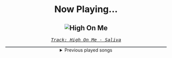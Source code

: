 <div align="center"> 
<h1>Now Playing...</h1>

![High On Me](https://i.scdn.co/image/ab67616d00001e02346a5f40bbc7ef7a631e15f1)
--
_<samp><a href="https://open.spotify.com/track/5r1B0vR2bsflXzTCGRgq6x">Track: High On Me - Saliva</a></samp>_

<div style="border: 1px #4B5054 solid"></div>
<details>
  <summary>
    Previous played songs
  </summary>
  <table>
    <thead>
      <tr>
        <th>
          Artist
        </th>
        <th>
          Song
        </th>
        <th>
          Link
        </th>
      </tr>
    </thead>
    <tbody>
      <tr><td>Saliva</td><td>High On Me</td><td><a href="https://open.spotify.com/track/5r1B0vR2bsflXzTCGRgq6x">https://open.spotify.com/track/5r1B0vR2bsflXzTCGRgq6x</a></td></tr><tr><td>Downplay</td><td>Won't Let Go</td><td><a href="https://open.spotify.com/track/36KatZRHPAqrkpESPwxMeE">https://open.spotify.com/track/36KatZRHPAqrkpESPwxMeE</a></td></tr><tr><td>Disturbed</td><td>Part of Me</td><td><a href="https://open.spotify.com/track/4DjnH6htLO5pLyIfNNtJZq">https://open.spotify.com/track/4DjnH6htLO5pLyIfNNtJZq</a></td></tr><tr><td>We Came As Romans</td><td>Black Hole</td><td><a href="https://open.spotify.com/track/1g5Jqwo02PuitYfv19B6Jn">https://open.spotify.com/track/1g5Jqwo02PuitYfv19B6Jn</a></td></tr><tr><td>Five Finger Death Punch</td><td>Brighter Side of Grey</td><td><a href="https://open.spotify.com/track/4tW57waWtNZF2CnhQEjPBq">https://open.spotify.com/track/4tW57waWtNZF2CnhQEjPBq</a></td></tr><tr><td>ALPHAMEGA</td><td>No Longer Broken</td><td><a href="https://open.spotify.com/track/0nSLKL3OwqSkjegSsloWSQ">https://open.spotify.com/track/0nSLKL3OwqSkjegSsloWSQ</a></td></tr><tr><td>Disturbed</td><td>Take Back Your Life</td><td><a href="https://open.spotify.com/track/4LQKQgbvePm0LUONqRWyhe">https://open.spotify.com/track/4LQKQgbvePm0LUONqRWyhe</a></td></tr><tr><td>Egypt Central</td><td>Raise the Gates</td><td><a href="https://open.spotify.com/track/6R1TURToULKD3Rlkb7xAL8">https://open.spotify.com/track/6R1TURToULKD3Rlkb7xAL8</a></td></tr><tr><td>Disturbed</td><td>Don't Tell Me (feat. Ann Wilson)</td><td><a href="https://open.spotify.com/track/54gHtLZx6LzToQBuHmIQHc">https://open.spotify.com/track/54gHtLZx6LzToQBuHmIQHc</a></td></tr><tr><td>Butcher Babies</td><td>Bottom of a Bottle</td><td><a href="https://open.spotify.com/track/5z7dtFHg2AxZmaowYc03FV">https://open.spotify.com/track/5z7dtFHg2AxZmaowYc03FV</a></td></tr><tr><td>Cult To Follow</td><td>Perfect</td><td><a href="https://open.spotify.com/track/1Xk2J1uGRgfe6o5oqNmzJf">https://open.spotify.com/track/1Xk2J1uGRgfe6o5oqNmzJf</a></td></tr><tr><td>Five Finger Death Punch</td><td>Judgement Day</td><td><a href="https://open.spotify.com/track/28pN19lOLb7o6CZlCAcflX">https://open.spotify.com/track/28pN19lOLb7o6CZlCAcflX</a></td></tr><tr><td>Asking Alexandria</td><td>Into The Fire</td><td><a href="https://open.spotify.com/track/1DOJAC971RZsoIdyM5sB53">https://open.spotify.com/track/1DOJAC971RZsoIdyM5sB53</a></td></tr><tr><td>Self Deception</td><td>Fight Fire With Gasoline</td><td><a href="https://open.spotify.com/track/4rm1If4bXjLVO5zmex660Z">https://open.spotify.com/track/4rm1If4bXjLVO5zmex660Z</a></td></tr><tr><td>3 Pill Morning</td><td>I Want That for You</td><td><a href="https://open.spotify.com/track/2Vh713ooGtCMaxOEOuylYq">https://open.spotify.com/track/2Vh713ooGtCMaxOEOuylYq</a></td></tr><tr><td>Disturbed</td><td>Asylum</td><td><a href="https://open.spotify.com/track/3VZWVvHjzkG60FyVUkTcy5">https://open.spotify.com/track/3VZWVvHjzkG60FyVUkTcy5</a></td></tr><tr><td>Lansdowne</td><td>Conquer Them All</td><td><a href="https://open.spotify.com/track/20Ey2koN6P4DJJlZqhE8On">https://open.spotify.com/track/20Ey2koN6P4DJJlZqhE8On</a></td></tr><tr><td>Saliva</td><td>Time Bomb</td><td><a href="https://open.spotify.com/track/2I1nBbKMRuAw8cMJb66Xaw">https://open.spotify.com/track/2I1nBbKMRuAw8cMJb66Xaw</a></td></tr><tr><td>Butcher Babies</td><td>Sincerity</td><td><a href="https://open.spotify.com/track/32epANLwQ0112iterEB94m">https://open.spotify.com/track/32epANLwQ0112iterEB94m</a></td></tr><tr><td>Nonpoint</td><td>That Day</td><td><a href="https://open.spotify.com/track/7nobjDCjkn6Y8UDQFt2mga">https://open.spotify.com/track/7nobjDCjkn6Y8UDQFt2mga</a></td></tr>
    </tbody>
  </table>
</details>

</div>
